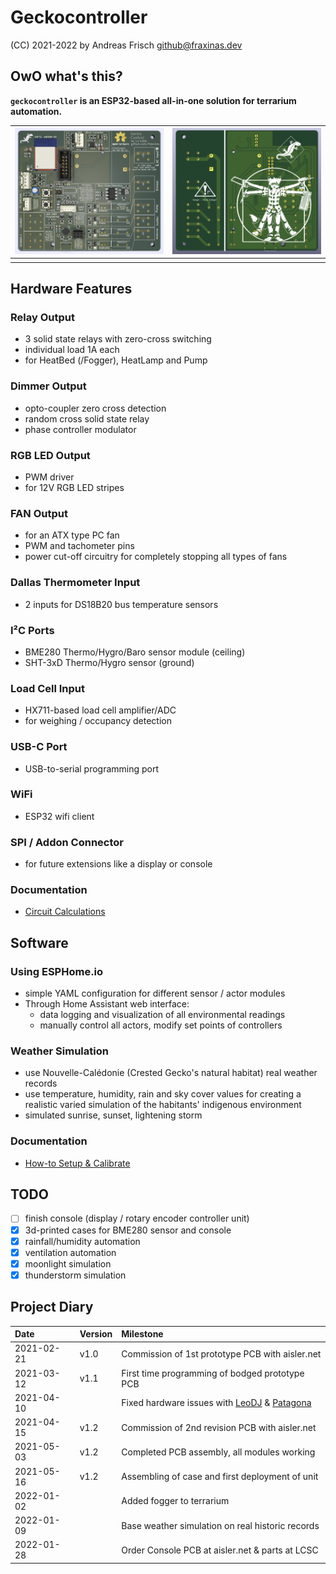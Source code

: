 # Geckocontroller

(CC) 2021-2022 by Andreas Frisch <github@fraxinas.dev>

## OwO what's this?
**`geckocontroller` is an ESP32-based all-in-one solution for terrarium automation.**

| ![](hardware/Geckocontroller-PCB-front.png) | ![](hardware/Geckocontroller-PCB-back.png) |
| :------------------------------------------ | :----------------------------------------- |
| []()                                        | []()                                       |

## Hardware Features
### Relay Output
* 3 solid state relays with zero-cross switching
* individual load 1A each
* for HeatBed (/Fogger), HeatLamp and Pump

### Dimmer Output
* opto-coupler zero cross detection
* random cross solid state relay
* phase controller modulator

### RGB LED Output
* PWM driver
* for 12V RGB LED stripes

### FAN Output
* for an ATX type PC fan
* PWM and tachometer pins
* power cut-off circuitry for completely stopping all types of fans

### Dallas Thermometer Input
* 2 inputs for DS18B20 bus temperature sensors

### I²C Ports
* BME280 Thermo/Hygro/Baro sensor module (ceiling)
* SHT-3xD Thermo/Hygro sensor (ground)

### Load Cell Input
* HX711-based load cell amplifier/ADC
* for weighing / occupancy detection

### USB-C Port
* USB-to-serial programming port

### WiFi
* ESP32 wifi client

### SPI / Addon Connector
* for future extensions like a display or console

### Documentation
* [Circuit Calculations](hardware/calculations/README.md)

## Software

### Using ESPHome.io
* simple YAML configuration for different sensor / actor modules
* Through Home Assistant web interface:
  * data logging and visualization of all environmental readings
  * manually control all actors, modify set points of controllers

### Weather Simulation
* use Nouvelle-Calédonie (Crested Gecko's natural habitat) real weather records
* use temperature, humidity, rain and sky cover values for creating a realistic varied simulation of the habitants' indigenous environment
* simulated sunrise, sunset, lightening storm

### Documentation
* [How-to Setup & Calibrate](software/README.md)

## TODO
- [ ] finish console (display / rotary encoder controller unit)
- [x] 3d-printed cases for BME280 sensor and console
- [x] rainfall/humidity automation
- [x] ventilation automation
- [x] moonlight simulation
- [x] thunderstorm simulation

## Project Diary
| Date       | Version | Milestone                                        |
| :--------- | :------ | :----------------------------------------------- |
| 2021-02-21 | v1.0    | Commission of 1st prototype PCB with aisler.net  |
| 2021-03-12 | v1.1    | First time programming of bodged prototype PCB   |
| 2021-04-10 |         | Fixed hardware issues with [LeoDJ](https://github.com/LeoDJ) & [Patagona](https://github.com/patagonaa) |
| 2021-04-15 | v1.2    | Commission of 2nd revision PCB with aisler.net   |
| 2021-05-03 | v1.2    | Completed PCB assembly, all modules working      |
| 2021-05-16 | v1.2    | Assembling of case and first deployment of unit  |
| 2022-01-02 |         | Added fogger to terrarium                        |
| 2022-01-09 |         | Base weather simulation on real historic records |
| 2022-01-28 |         | Order Console PCB at aisler.net & parts at LCSC  |

